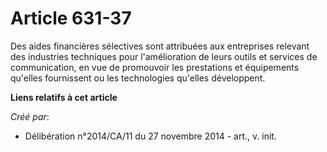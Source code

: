 # Article 631-37

Des aides financières sélectives sont attribuées aux entreprises relevant des industries techniques pour l'amélioration de
leurs outils et services de communication, en vue de promouvoir les prestations et équipements qu'elles fournissent ou les
technologies qu'elles développent.

**Liens relatifs à cet article**

_Créé par_:

  - Délibération n°2014/CA/11 du 27 novembre 2014 - art., v. init.
